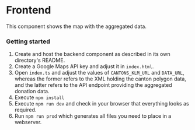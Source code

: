 Frontend
========

This component shows the map with the aggregated data.

### Getting started
1. Create and host the backend component as described in its own directory's README.
2. Create a Google Maps API key and adjust it in `index.html`.
3. Open `index.ts` and adjust the values of `CANTONS_KLM_URL` and `DATA_URL`, whereas the 
   former refers to the XML holding the canton polygon data, and the latter refers to the API
   endpoint providing the aggregated donation data.
4. Execute `npm install`
5. Execute `npm run dev` and check in your browser that everything looks as required.
6. Run `npm run prod` which generates all files you need to place in a webserver. 
